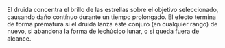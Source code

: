 El druida concentra el brillo de las estrellas sobre el objetivo seleccionado, causando daño contínuo durante un tiempo prolongado. El efecto termina de forma prematura si el druida lanza este conjuro (en cualquier rango) de nuevo, si abandona la forma de lechúcico lunar, o si queda fuera de alcance.
